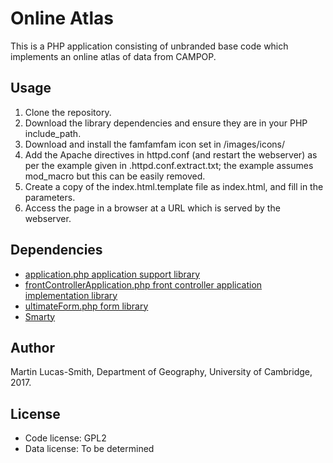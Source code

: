 # Online Atlas

This is a PHP application consisting of unbranded base code which implements an online atlas of data from CAMPOP.


Usage
-----

1. Clone the repository.
2. Download the library dependencies and ensure they are in your PHP include_path.
3. Download and install the famfamfam icon set in /images/icons/
4. Add the Apache directives in httpd.conf (and restart the webserver) as per the example given in .httpd.conf.extract.txt; the example assumes mod_macro but this can be easily removed.
5. Create a copy of the index.html.template file as index.html, and fill in the parameters.
6. Access the page in a browser at a URL which is served by the webserver.


Dependencies
------------

* [application.php application support library](https://download.geog.cam.ac.uk/projects/application/)
* [frontControllerApplication.php front controller application implementation library](https://download.geog.cam.ac.uk/projects/frontcontrollerapplication/)
* [ultimateForm.php form library](https://download.geog.cam.ac.uk/projects/ultimateform/)
* [Smarty](https://www.smarty.net/)


Author
------

Martin Lucas-Smith, Department of Geography, University of Cambridge, 2017.


License
-------

- Code license: GPL2
- Data license: To be determined

